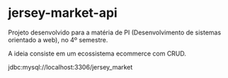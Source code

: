 # jersey-market-api
Projeto desenvolvido para a matéria de PI (Desenvolvimento de sistemas orientado a web), no 4º semestre.

A ideia consiste em um ecossistema ecommerce com CRUD.

jdbc:mysql://localhost:3306/jersey_market
